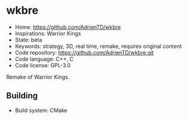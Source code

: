 # wkbre

- Home: https://github.com/AdrienTD/wkbre
- Inspirations: Warrior Kings
- State: beta
- Keywords: strategy, 3D, real time, remake, requires original content
- Code repository: https://github.com/AdrienTD/wkbre.git
- Code language: C++, C
- Code license: GPL-3.0

Remake of Warrior Kings.

## Building

- Build system: CMake
